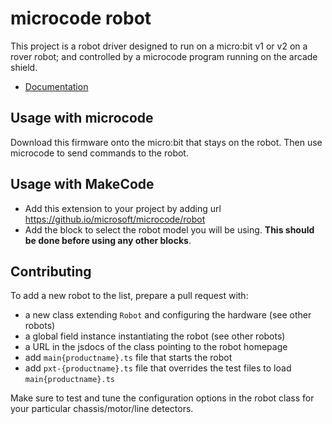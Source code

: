 # microcode robot

This project is a robot driver designed to run on a micro:bit v1 or v2 on a rover robot;
and controlled by a microcode program running on the arcade shield.

-   [Documentation](https://microsoft.github.io/microcode/robot)

## Usage with microcode

Download this firmware onto the micro:bit that stays on the robot. Then use microcode to send commands
to the robot.

## Usage with MakeCode

- Add this extension to your project by adding url https://github.io/microsoft/microcode/robot
- Add the block to select the robot model you will be using. **This should be done before using any other blocks**.

## Contributing

To add a new robot to the list, prepare a pull request with:

- a new class extending `Robot` and configuring the hardware (see other robots)
- a global field instance instantiating the robot (see other robots)
- a URL in the jsdocs of the class pointing to the robot homepage
- add `main{productname}.ts` file that starts the robot
- add `pxt-{productname}.ts` file that overrides the test files to load `main{productname}.ts`

Make sure to test and tune the configuration options in the robot class for your particular
chassis/motor/line detectors.